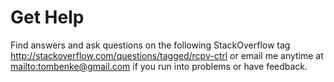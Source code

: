 # Get Help

Find answers and ask questions on the following StackOverflow tag <http://stackoverflow.com/questions/tagged/rcpv-ctrl> or email me anytime at <mailto:tombenke@gmail.com> if you run into problems or have feedback.